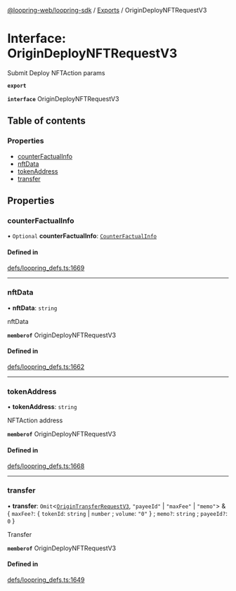 [@loopring-web/loopring-sdk](../README.md) / [Exports](../modules.md) / OriginDeployNFTRequestV3

# Interface: OriginDeployNFTRequestV3

Submit Deploy NFTAction params

**`export`**

**`interface`** OriginDeployNFTRequestV3

## Table of contents

### Properties

- [counterFactualInfo](OriginDeployNFTRequestV3.md#counterfactualinfo)
- [nftData](OriginDeployNFTRequestV3.md#nftdata)
- [tokenAddress](OriginDeployNFTRequestV3.md#tokenaddress)
- [transfer](OriginDeployNFTRequestV3.md#transfer)

## Properties

### counterFactualInfo

• `Optional` **counterFactualInfo**: [`CounterFactualInfo`](CounterFactualInfo.md)

#### Defined in

[defs/loopring_defs.ts:1669](https://github.com/Loopring/loopring_sdk/blob/6d0be7c/src/defs/loopring_defs.ts#L1669)

___

### nftData

• **nftData**: `string`

nftData

**`memberof`** OriginDeployNFTRequestV3

#### Defined in

[defs/loopring_defs.ts:1662](https://github.com/Loopring/loopring_sdk/blob/6d0be7c/src/defs/loopring_defs.ts#L1662)

___

### tokenAddress

• **tokenAddress**: `string`

NFTAction address

**`memberof`** OriginDeployNFTRequestV3

#### Defined in

[defs/loopring_defs.ts:1668](https://github.com/Loopring/loopring_sdk/blob/6d0be7c/src/defs/loopring_defs.ts#L1668)

___

### transfer

• **transfer**: `Omit`<[`OriginTransferRequestV3`](OriginTransferRequestV3.md), ``"payeeId"`` \| ``"maxFee"`` \| ``"memo"``\> & { `maxFee?`: { `tokenId`: `string` \| `number` ; `volume`: ``"0"``  } ; `memo?`: `string` ; `payeeId?`: ``0``  }

Transfer

**`memberof`** OriginDeployNFTRequestV3

#### Defined in

[defs/loopring_defs.ts:1649](https://github.com/Loopring/loopring_sdk/blob/6d0be7c/src/defs/loopring_defs.ts#L1649)
